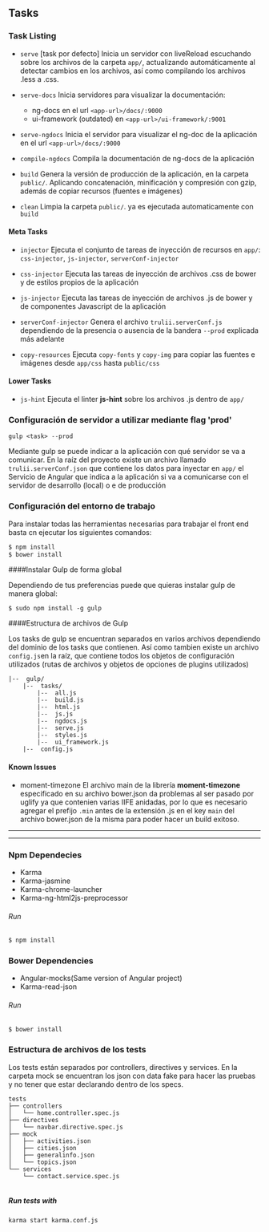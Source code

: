

## Tasks

### Task Listing

- `serve` [task por defecto]
Inicia un servidor con liveReload escuchando sobre los archivos de la carpeta `app/`, actualizando automáticamente al detectar cambios en los archivos, así como compilando los archivos .less a .css.

- `serve-docs`
Inicia servidores para visualizar la documentación:
	- ng-docs en el url `<app-url>/docs/:9000`
	- ui-framework (outdated) en `<app-url>/ui-framework/:9001`

- `serve-ngdocs`
Inicia el servidor para visualizar el ng-doc de la aplicación en el url `<app-url>/docs/:9000`

- `compile-ngdocs`
Compila la documentación de ng-docs de la aplicación

- `build`
Genera la versión de producción de la aplicación, en la carpeta `public/`. Aplicando concatenación, minificación y compresión con gzip, además de copiar recursos (fuentes e imágenes)

 - `clean`
Limpia la carpeta `public/`. ya es ejecutada automaticamente con `build`

#### Meta Tasks

- `injector`
Ejecuta el conjunto de tareas de inyección de recursos en `app/`: `css-injector`, `js-injector`, `serverConf-injector`

- `css-injector`
Ejecuta las tareas de inyección de archivos .css de bower y de estilos propios de la aplicación

- `js-injector`
Ejecuta las tareas de inyección de archivos .js de bower y de componentes Javascript de la aplicación

- `serverConf-injector`
Genera el archivo `trulii.serverConf.js` dependiendo de la presencia o ausencia de la bandera `--prod` explicada más adelante

- `copy-resources`
Ejecuta `copy-fonts` y `copy-img` para copiar las fuentes e imágenes desde `app/css` hasta `public/css`

#### Lower Tasks

- `js-hint`
Ejecuta el linter **js-hint** sobre los archivos .js dentro de `app/`

### Configuración de servidor a utilizar mediante flag 'prod'

`gulp <task> --prod`

Mediante gulp se puede indicar a la aplicación con qué servidor se va a comunicar.
En la raíz del proyecto existe un archivo llamado `trulii.serverConf.json` que contiene los datos para inyectar en `app/` el Servicio de Angular que indica a la aplicación si va a comunicarse con el servidor de desarrollo (local) o e de producción

### Configuración del entorno de trabajo

Para instalar todas las herramientas necesarias para trabajar el front end basta cn ejecutar los siguientes comandos:
``` bash
$ npm install
$ bower install
```

####Instalar Gulp de forma global

Dependiendo de tus preferencias puede que quieras instalar gulp de manera global:

```
$ sudo npm install -g gulp
```

####Estructura de archivos de Gulp

Los tasks de gulp se encuentran separados en varios archivos dependiendo del dominio de los tasks que contienen. Así como tambien existe un archivo `config.js`en la raíz, que contiene todos los objetos de configuración utilizados (rutas de archivos  y objetos de opciones de plugins utilizados)

```
|--  gulp/
	|--  tasks/
		|--  all.js
		|--  build.js
		|--  html.js
		|--  js.js
		|--  ngdocs.js
		|--  serve.js
		|--  styles.js
		|--  ui_framework.js
	|--  config.js
```

#### Known Issues

- moment-timezone
El archivo main de la librería **moment-timezone** especificado en su archivo bower.json da problemas al ser pasado por uglify ya que contenien varias IIFE anidadas, por lo que es necesario agregar el prefijo `.min` antes de la extensión .js en el key `main` del archivo bower.json de la misma para poder hacer un build exitoso.


***

***
### Npm Dependecies

* Karma
* Karma-jasmine
* Karma-chrome-launcher
* Karma-ng-html2js-preprocessor

###### Run

``` bash
$ npm install
```

### Bower Dependencies

* Angular-mocks(Same version of Angular project)
* Karma-read-json
###### Run
``` bash
$ bower install
```


### Estructura de archivos de los tests
Los tests están separados por controllers, directives y services.
En la carpeta mock se encuentran los json con data fake para hacer las pruebas y no tener que estar declarando dentro de los specs.
```
tests
├── controllers
│   └── home.controller.spec.js
├── directives
│   └── navbar.directive.spec.js
├── mock
│   ├── activities.json
│   ├── cities.json
│   ├── generalinfo.json
│   └── topics.json
└── services
    └── contact.service.spec.js


```


##### Run tests with
``` bash
karma start karma.conf.js
```
